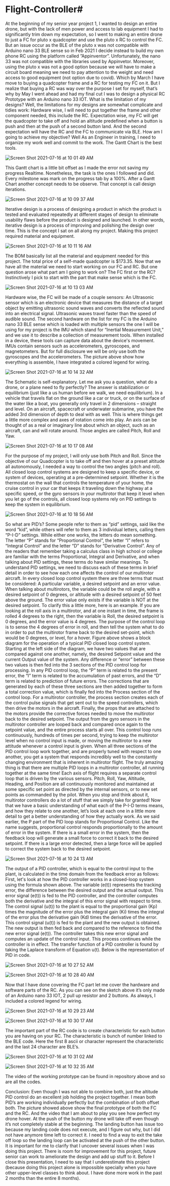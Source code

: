 # Flight-Controller#

   At the beginning of my senior year project 1, I wanted to design an entire drone, but with the lack of men power and access to lab equipment I had to significantly trim down my expectation, so I went to making an entire drone to just a FC for pluto x quadcopter and use the pluto x RC to control the FC. But an issue occur as the BLE of the pluto x was not compatible with Arduino nano 33 BLE sense so in Feb 2021 I decide instead to build my own phone RC using the platform called ”Appinventor”. Unfortunately, the nano 33 was not compatible with the libraries used by Appinvetor. Moreover, using the pluto x was not a good option because we will have to make a circuit board meaning we need to pay attention to the weight and need access to good equipment (not option due to covid). Which by March I have move to buying a quadcopter frame and a RC for testing my FC on it. But I realize that buying a RC was way over the purpose I set for myself, that’s why by May I went ahead and had my final cut I was to design a physical RC Prototype with an Arduino nano 33 IOT. What is the limitation of my designs?  Well, the limitations for my designs are somewhat complicate and tidies work: Hardware wise, I will need to put together the frame and other component needed, this include the RC. Expectation wise, my FC will get the quadcopter to take off and hold an altitude predefined when a button is push and then at the push of a second button land. And the second expectation will have the RC and the FC to communicate via BLE. How am I going to achieve my objective?  Well As an Engineer in training, I need to organize my work well and commit to the work. The Gantt Chart is the best tools. 

  ![Screen Shot 2021-07-16 at 10 01 49 AM](https://user-images.githubusercontent.com/29171502/125960104-e78052b7-854e-49ea-8232-512342bb1d5a.png)

   This Gantt chart is a little bit offset as I made the error not saving my progress Realtime. Nonetheless, the task is the ones I followed and did. Every milestone was mark on the progress tab by a 100%. After a Gantt Chart another concept needs to be observe. That concept is call design iterations.

![Screen Shot 2021-07-16 at 10 09 37 AM](https://user-images.githubusercontent.com/29171502/125961171-b7be5ce7-9d0f-4384-908a-44bf17f8bd31.png)

   Iterative design is a process of designing a product in which the product is tested and evaluated repeatedly at different stages of design to eliminate usability flaws before the product is designed and launched. In other words, iterative design is a process of improving and polishing the design over time. This is the concept I sat on all along my project. Making this project required material and equipment.
  
  
  ![Screen Shot 2021-07-16 at 10 11 16 AM](https://user-images.githubusercontent.com/29171502/125961344-385bb74d-dfeb-4c35-95d6-1dd761adf0d2.png)


   The BOM basically list all the material and equipment needed for this project. The total price of a self-made quadcopter is $173.35. Now that we have all the material we need to start working on our FC and RC. But one question arose what part am I going to work on? The FC first or the RC? Instinctively I pick to start with the part that make sense which is the FC.


  ![Screen Shot 2021-07-16 at 10 13 03 AM](https://user-images.githubusercontent.com/29171502/125961592-5bc3c395-215e-45a5-9d9b-08b2ae50bed9.png)


   Hardware wise, the FC will be made of a couple sensors: An Ultrasonic sensor which is an electronic device that measures the distance of a target object by emitting ultrasonic sound waves and converts the reflected sound into an electrical signal. Ultrasonic waves travel faster than the speed of audible sound. The second hardware on the list for my FC is the Arduino nano 33 BLE sense which is loaded with multiple sensors the one I will be using for my project is the IMU which stand for “Inertial Measurement Unit,” and we use it to describe a collection of measurement tools. When installed in a device, these tools can capture data about the device's movement. IMUs contain sensors such as accelerometers, gyroscopes, and magnetometers. But for full disclosure we will be only use both the gyroscopes and the accelerometers. The picture above show how everything is assemble, I have integrated a colored legend for wiring. 
                    
 ![Screen Shot 2021-07-16 at 10 14 32 AM](https://user-images.githubusercontent.com/29171502/125961752-b9a0a72e-6efe-41e2-9b8b-63657f8f66d8.png)

   The Schematic is self-explanatory. Let me ask you a question, what do a drone, or a plane need to fly perfectly?  The answer is stabilization or equilibrium (just like a us human before we walk, we need equilibrium). In a vehicle that travels flat on the ground like a car or truck, or on the surface of the water like a boat, you generally only travel in 2 dimensions – straight and level. On an aircraft, spacecraft or underwater submarine, you have the added 3rd dimension of depth to deal with as well. This is where things get a little more complex and axes of rotation come into play. An axis can be thought of as a real or imaginary line about which an object, such as an aircraft, can and will rotate around. Those angles are called Pitch, Roll and Yaw.

![Screen Shot 2021-07-16 at 10 17 08 AM](https://user-images.githubusercontent.com/29171502/125962052-ba694b02-e811-4a70-92ff-333aa7cc8282.png)
     
   For the purpose of my project, I will only use both Pitch and Roll. Since the objective of our Quadcopter is to take off and then hover at a preset altitude all autonomously, I needed a way to control the two angles (pitch and roll). All closed loop control systems are designed to keep a specific device, or system of devices, operating at a pre-determined setpoint. Whether it is the thermostat on the wall that controls the temperature of your home, the cruise control in your car that keeps it traveling down the highway at a specific speed, or the gyro sensors in your multirotor that keep it level when you let go of the controls, all closed loop systems rely on PID settings to keep the system in equilibrium.
                    
![Screen Shot 2021-07-16 at 10 18 56 AM](https://user-images.githubusercontent.com/29171502/125962404-b6f29174-93ff-4f6f-8957-a9d7a47b1443.png)

   So what are PID’s? Some people refer to them as “pid” settings, said like the word “kid”, while others will refer to them as 3 individual letters, calling them “P-I-D” settings. While either one works, the letters do mean something. The letter “P” stands for “Proportional Control”, the letter “I” refers to “Integral Control” and the letter “D” stands for “Derivative Control”. Any of the readers that remember taking a calculus class in high school or college are familiar with the terms Proportional, Integral and Derivative, and when talking about PID settings, these terms do have similar meanings. To understand PID settings, we need to discuss each of these terms in brief detail in order to see how each one affects the control of our multirotor aircraft. In every closed loop control system there are three terms that must be considered: A particular variable, a desired setpoint and an error value. When talking about multirotors, the variable could be the roll angle, with a desired setpoint of 0 degrees, or altitude with a desired setpoint of 50 feet above the ground. The error value only exists if the variable is NOT at the desired setpoint. To clarify this a little more, here is an example. If you are looking at the roll axis in a multirotor, and at one instant in time, the frame is rolled 4 degrees to the right, then the variable is Roll, the desired setpoint is 0 degrees, and the error value is 4 degrees. The purpose of the control loop is to sense the 4 degrees of error in roll, and then tell the system what to do in order to put the multirotor frame back to the desired set-point, which would be 0 degrees, or level, for a hover. Figure above shows a block diagram for the operation of a typical PID closed loop control system. Starting at the left side of the diagram, we have two values that are compared against one another, namely, the desired Setpoint value and the current Output value of the system. Any difference or “error” between these two values is then fed into the 3 sections of the PID control loop for processing. In any PID control loop, the “P” term is related to the present error, the “I” term is related to the accumulation of past errors, and the “D” term is related to prediction of future errors. The corrections that are generated by each of these three sections are then added together to form a total correction value, which is finally fed into the Process section of the control loop.
    For a multirotor controller, the process section creates each of the control pulse signals that get sent out to the speed controllers, which then drive the motors in the aircraft. Finally, the props that are attached to the motors provide the corrective forces needed to move the multirotor back to the desired setpoint. The output from the gyro sensors in the multirotor controller are looped back and compared once again to the setpoint value, and the entire process starts all over. This control loop runs continuously, hundreds of times per second, trying to keep the multirotor level when no control input is made, or moving the multirotor to a new attitude whenever a control input is given.
When all three sections of the PID control loop work together, and are properly tuned with respect to one another, you get a system that responds incredibly well to the constantly changing environment that is inherent in multirotor flight. The truly amazing thing is that there are multiple PID loops in a multirotor controller, all running together at the same time! Each axis of flight requires a separate control loop that is driven by the various sensors. Pitch, Roll, Yaw, Altitude, Heading, and Position are all continuously monitored and maintained at some specific set point as directed by the internal sensors, or to new set points as commanded by the pilot. When you stop and think about it, multirotor controllers do a lot of stuff that we simply take for granted!
Now that we have a basic understanding of what each of the P-I-D terms means, and how they relate to one another, let’s look at each one in a little more detail to get a better understanding of how they actually work. As we said earlier, the P part of the PID loop stands for Proportional Control. Like the name suggests, proportional control responds proportionally to the amount of error in the system. If there is a small error in the system, then the feedback loop will generate a small force to correct it back to the desired setpoint. If there is a large error detected, then a large force will be applied to correct the system back to the desired setpoint.

![Screen Shot 2021-07-16 at 10 24 13 AM](https://user-images.githubusercontent.com/29171502/125963003-44cef6fb-2f7e-47a4-abd7-6b2e45634a8f.png)
                           
   The output of a PID controller, which is equal to the control input to the plant, is calculated in the time domain from the feedback error as follows:
First, let's look at how the PID controller works in a closed-loop system using the formula shown above. The variable (e(t)) represents the tracking error, the difference between the desired output and the actual output. This error signal (e(t)) is fed to the PID controller, and the controller computes both the derivative and the integral of this error signal with respect to time. The control signal (u(t)) to the plant is equal to the proportional gain (Kp) times the magnitude of the error plus the integral gain (Ki) times the integral of the error plus the derivative gain (Kd) times the derivative of the error. This control signal (u(t)) is fed to the plant and the new output is obtained. The new output is then fed back and compared to the reference to find the new error signal (e(t)). The controller takes this new error signal and computes an update of the control input. This process continues while the controller is in effect. The transfer function of a PID controller is found by taking the Laplace transform of Equation u(t). Below is the representation of PID in code. 

![Screen Shot 2021-07-16 at 10 27 52 AM](https://user-images.githubusercontent.com/29171502/125963444-0ff9425d-127c-4b59-9456-1fceab4510c5.png)


![Screen Shot 2021-07-16 at 10 28 40 AM](https://user-images.githubusercontent.com/29171502/125963571-948b36c3-ec66-494d-acde-cebc38c8f915.png)

   Now that I have done covering the FC part let me cover the hardware and software parts of the RC. As you can see on the sketch above it’s only made of an Arduino nano 33 IOT, 2 pull up resistor and 2 buttons. As always, I included a colored legend for wiring.  

![Screen Shot 2021-07-16 at 10 29 23 AM](https://user-images.githubusercontent.com/29171502/125963676-d694be47-2f57-47b9-b6c4-3c722e5f2a01.png)
                
![Screen Shot 2021-07-16 at 10 30 17 AM](https://user-images.githubusercontent.com/29171502/125963848-eb3847ee-cf56-4ca4-ba24-d3c7dea11284.png)

   The important part of the RC code is to create characteristic for each button you are having on your RC. The characteristic is bunch of number linked to the BLE code. Here the first 8 ascii or character represent the characteristic and the last 24 character are BLE’s.           

![Screen Shot 2021-07-16 at 10 31 02 AM](https://user-images.githubusercontent.com/29171502/125963961-e8da443f-2bef-4780-88bf-9d021957be9e.png)


![Screen Shot 2021-07-16 at 10 32 35 AM](https://user-images.githubusercontent.com/29171502/125965506-e8188161-40bf-4bce-b69f-05c4997313e3.png)

   The video of the working prototype can be found in repository above and so are all the codes.

Conclusion:
    Even though I was not able to combine both, just the altitude PID control do an excellent job holding the project together. I mean both PID’s are working individually perfectly but the combination of both offset both. The picture showed above show the final prototype of both the FC and the RC. And the video that I am about to play you see how perfect my drone hover. At the push of the button my drone will take off even though it’s not completely stable at the beginning. The landing button has issue too because my landing code does not execute, and I figure out why, but I did not have anymore time left to correct it. I need to find a way to exit the take off loop so the landing loop can be activated at the push of the other button. It is important for me to clarify that I uncover several issues when I was doing this project. There is room for improvement for this project, future senior can work to ameliorate the design and add up stuff to it. Before I close this presentation, I need to say that I underestimate this project (because doing this project alone is impossible specially when you have other upper-level classes to think about. I have done more work in the past 2 months than the entire 8 months).

